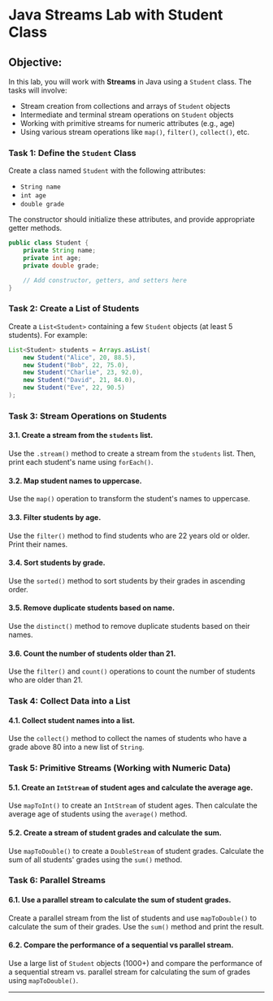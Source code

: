 # Java Streams Lab with Student Class

## Objective:
In this lab, you will work with **Streams** in Java using a `Student` class. The tasks will involve:
- Stream creation from collections and arrays of `Student` objects
- Intermediate and terminal stream operations on `Student` objects
- Working with primitive streams for numeric attributes (e.g., age)
- Using various stream operations like `map()`, `filter()`, `collect()`, etc.

### Task 1: Define the `Student` Class
Create a class named `Student` with the following attributes:
- `String name`
- `int age`
- `double grade`

The constructor should initialize these attributes, and provide appropriate getter methods. 

```java
public class Student {
    private String name;
    private int age;
    private double grade;

    // Add constructor, getters, and setters here
}
```

### Task 2: Create a List of Students
Create a `List<Student>` containing a few `Student` objects (at least 5 students). For example:

```java
List<Student> students = Arrays.asList(
    new Student("Alice", 20, 88.5),
    new Student("Bob", 22, 75.0),
    new Student("Charlie", 23, 92.0),
    new Student("David", 21, 84.0),
    new Student("Eve", 22, 90.5)
);
```

### Task 3: Stream Operations on Students

#### 3.1. Create a stream from the `students` list.
Use the `.stream()` method to create a stream from the `students` list. Then, print each student's name using `forEach()`.

#### 3.2. Map student names to uppercase.
Use the `map()` operation to transform the student's names to uppercase.

#### 3.3. Filter students by age.
Use the `filter()` method to find students who are 22 years old or older. Print their names.

#### 3.4. Sort students by grade.
Use the `sorted()` method to sort students by their grades in ascending order.

#### 3.5. Remove duplicate students based on name.
Use the `distinct()` method to remove duplicate students based on their names.

#### 3.6. Count the number of students older than 21.
Use the `filter()` and `count()` operations to count the number of students who are older than 21.

### Task 4: Collect Data into a List

#### 4.1. Collect student names into a list.
Use the `collect()` method to collect the names of students who have a grade above 80 into a new list of `String`.

### Task 5: Primitive Streams (Working with Numeric Data)

#### 5.1. Create an `IntStream` of student ages and calculate the average age.
Use `mapToInt()` to create an `IntStream` of student ages. Then calculate the average age of students using the `average()` method.

#### 5.2. Create a stream of student grades and calculate the sum.
Use `mapToDouble()` to create a `DoubleStream` of student grades. Calculate the sum of all students' grades using the `sum()` method.

### Task 6: Parallel Streams

#### 6.1. Use a parallel stream to calculate the sum of student grades.
Create a parallel stream from the list of students and use `mapToDouble()` to calculate the sum of their grades. Use the `sum()` method and print the result.

#### 6.2. Compare the performance of a sequential vs parallel stream.
Use a large list of `Student` objects (1000+) and compare the performance of a sequential stream vs. parallel stream for calculating the sum of grades using `mapToDouble()`.

---
